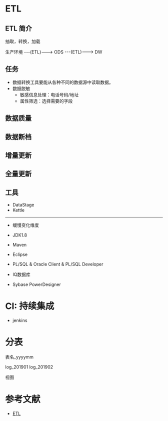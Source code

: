 # ETL

## ETL 简介

抽取，转换，加载

生产环境 ---(ETL)---> ODS ---(ETL)---> DW

## 任务
* 数据转换工具要能从各种不同的数据源中读取数据。
* 数据脱敏
  - 敏感信息处理：电话号码/地址
  - 属性筛选：选择需要的字段

## 数据质量

## 数据断档

## 增量更新

## 全量更新

## 工具
* DataStage
* Kettle

---


* 缓慢变化维度


* JDK1.8
* Maven
* Eclipse
* PL/SQL & Oracle Client & PL/SQL Developer
* IQ数据库
* Sybase PowerDesigner



# CI: 持续集成
* jenkins

# 分表

表名_yyyymm

log_201901
log_201902

视图

# 参考文献
* [ETL](https://baike.baidu.com/item/ETL/1251949)
